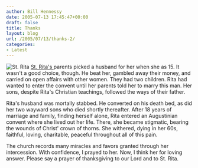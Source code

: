```yaml
---
author: Bill Hennessy
date: 2005-07-13 17:45:47+00:00
draft: false
title: Thanks
layout: blog
url: /2005/07/13/thanks-2/
categories:
- Latest
---
```


![St. Rita](/wp-content/strita.jpg)
[St. Rita's ](https://www.catholic.org/saints/saint.php?saint_id=205)parents picked a husband for her when she as 15.  It wasn't a good choice, though.  He beat her, gambled away their money, and carried on open affairs with other women.  They had two children.  Rita had wanted to enter the convent until her parents told her to marry this man.  Her sons, despite Rita's Christian teachings, followed the ways of their father.

Rita's husband was mortally stabbed.  He converted on his death bed, as did her two wayward sons who died shortly thereafter.  After 18 years of marriage and family, finding herself alone, Rita entered an Augustinian convent where she lived out her life.  There, she became stigmatic, bearing the wounds of Christ' crown of thorns.  She withered, dying in her 60s, faithful, loving, charitable, peaceful throughout all of this pain.

The church records many miracles and favors granted through her intercession.  With confidence, I prayed to her.  Now, I think her for loving answer.  Please say a prayer of thanksgiving to our Lord and to St. Rita.  

